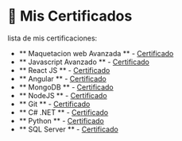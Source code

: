 # 📜 Mis Certificados

lista de mis certificaciones:

- ** Maquetacion web Avanzada ** - [Certificado](https://github.com/lukhas2001/Certificaciones/blob/main/Certificado-Maquetador-Web-Avanzado-Educaci%C3%B3nIT.pdf)
- ** Javascript Avanzado ** - [Certificado](https://github.com/lukhas2001/Certificaciones/blob/main/Certificado-Javascript-Desarrollador-Avanzado-Educaci%C3%B3nIT.pdf)
- ** React JS ** - [Certificado](https://udemy-certificate.s3.amazonaws.com/pdf/UC-f8bdad47-069a-474b-9519-fd4dd6521fbc.pdf)
- ** Angular ** - [Certificado](https://github.com/lukhas2001/Certificaciones/blob/main/Certificado-Angular-13-Educaci%C3%B3nIT.pdf)
- ** MongoDB ** - [Certificado](https://github.com/lukhas2001/Certificaciones/blob/main/Certificado-Introducci%C3%B3n-a-MongoDB-Educaci%C3%B3nIT.pdf)
- ** NodeJS ** - [Certificado](https://github.com/lukhas2001/Certificaciones/blob/main/Certificado-NodeJS-Backend-Educaci%C3%B3nIT.pdf)
- ** Git ** - [Certificado](https://github.com/lukhas2001/Certificaciones/blob/main/Certificado-Git_-Desarrollo-Colaborativo-Educaci%C3%B3nIT.pdf)
- ** C# .NET ** - [Certificado](file:///C:/Users/PC-1/Downloads/Certificado-Introducci%C3%B3n-a-C%23-.NET-Educaci%C3%B3nIT.pdf)
- ** Python ** - [Certificado](https://github.com/lukhas2001/Certificaciones/blob/main/Python.pdf)
- ** SQL Server ** - [Certificado](https://github.com/lukhas2001/Certificaciones/blob/main/SQL-Server.pdf)
